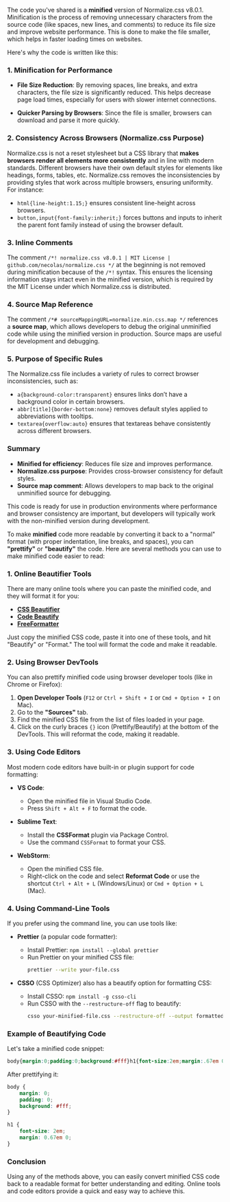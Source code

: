 The code you've shared is a **minified** version of Normalize.css v8.0.1. Minification is the process of removing unnecessary characters from the source code (like spaces, new lines, and comments) to reduce its file size and improve website performance. This is done to make the file smaller, which helps in faster loading times on websites.

Here's why the code is written like this:

### 1. **Minification for Performance**  
- **File Size Reduction**: By removing spaces, line breaks, and extra characters, the file size is significantly reduced. This helps decrease page load times, especially for users with slower internet connections.
  
- **Quicker Parsing by Browsers**: Since the file is smaller, browsers can download and parse it more quickly.

### 2. **Consistency Across Browsers (Normalize.css Purpose)**  
Normalize.css is not a reset stylesheet but a CSS library that **makes browsers render all elements more consistently** and in line with modern standards. Different browsers have their own default styles for elements like headings, forms, tables, etc. Normalize.css removes the inconsistencies by providing styles that work across multiple browsers, ensuring uniformity. For instance:
   - `html{line-height:1.15;}` ensures consistent line-height across browsers.
   - `button,input{font-family:inherit;}` forces buttons and inputs to inherit the parent font family instead of using the browser default.

### 3. **Inline Comments**
The comment `/*! normalize.css v8.0.1 | MIT License | github.com/necolas/normalize.css */` at the beginning is not removed during minification because of the `/*!` syntax. This ensures the licensing information stays intact even in the minified version, which is required by the MIT License under which Normalize.css is distributed.

### 4. **Source Map Reference**
The comment `/*# sourceMappingURL=normalize.min.css.map */` references a **source map**, which allows developers to debug the original unminified code while using the minified version in production. Source maps are useful for development and debugging.

### 5. **Purpose of Specific Rules**
The Normalize.css file includes a variety of rules to correct browser inconsistencies, such as:
   - `a{background-color:transparent}` ensures links don’t have a background color in certain browsers.
   - `abbr[title]{border-bottom:none}` removes default styles applied to abbreviations with tooltips.
   - `textarea{overflow:auto}` ensures that textareas behave consistently across different browsers.

### Summary
- **Minified for efficiency**: Reduces file size and improves performance.
- **Normalize.css purpose**: Provides cross-browser consistency for default styles.
- **Source map comment**: Allows developers to map back to the original unminified source for debugging.

This code is ready for use in production environments where performance and browser consistency are important, but developers will typically work with the non-minified version during development.


To make **minified** code more readable by converting it back to a "normal" format (with proper indentation, line breaks, and spaces), you can **"prettify"** or **"beautify"** the code. Here are several methods you can use to make minified code easier to read:

### 1. **Online Beautifier Tools**
There are many online tools where you can paste the minified code, and they will format it for you:

- [**CSS Beautifier**](https://www.cleancss.com/css-beautify/)
- [**Code Beautify**](https://codebeautify.org/css-beautify-minify)
- [**FreeFormatter**](https://www.freeformatter.com/css-beautifier.html)
  
Just copy the minified CSS code, paste it into one of these tools, and hit "Beautify" or "Format." The tool will format the code and make it readable.

### 2. **Using Browser DevTools**
You can also prettify minified code using browser developer tools (like in Chrome or Firefox):

1. **Open Developer Tools** (`F12` or `Ctrl + Shift + I` or `Cmd + Option + I` on Mac).
2. Go to the **"Sources"** tab.
3. Find the minified CSS file from the list of files loaded in your page.
4. Click on the curly braces `{}` icon (Prettify/Beautify) at the bottom of the DevTools. This will reformat the code, making it readable.

### 3. **Using Code Editors**
Most modern code editors have built-in or plugin support for code formatting:

- **VS Code**: 
   - Open the minified file in Visual Studio Code.
   - Press `Shift + Alt + F` to format the code.
   
- **Sublime Text**: 
   - Install the **CSSFormat** plugin via Package Control.
   - Use the command `CSSFormat` to format your CSS.

- **WebStorm**: 
   - Open the minified CSS file.
   - Right-click on the code and select **Reformat Code** or use the shortcut `Ctrl + Alt + L` (Windows/Linux) or `Cmd + Option + L` (Mac).

### 4. **Using Command-Line Tools**
If you prefer using the command line, you can use tools like:

- **Prettier** (a popular code formatter):
   - Install Prettier: `npm install --global prettier`
   - Run Prettier on your minified CSS file: 
     ```bash
     prettier --write your-file.css
     ```

- **CSSO** (CSS Optimizer) also has a beautify option for formatting CSS:
   - Install CSSO: `npm install -g csso-cli`
   - Run CSSO with the `--restructure-off` flag to beautify:
     ```bash
     csso your-minified-file.css --restructure-off --output formatted-file.css
     ```

### Example of Beautifying Code
Let's take a minified code snippet:

```css
body{margin:0;padding:0;background:#fff}h1{font-size:2em;margin:.67em 0}
```

After prettifying it:

```css
body {
    margin: 0;
    padding: 0;
    background: #fff;
}

h1 {
    font-size: 2em;
    margin: 0.67em 0;
}
```

### Conclusion
Using any of the methods above, you can easily convert minified CSS code back to a readable format for better understanding and editing. Online tools and code editors provide a quick and easy way to achieve this.